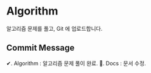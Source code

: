 # Algorithm
알고리즘 문제를 풀고, Git 에 업로드합니다.

## Commit Message
✔. Algorithm : 알고리즘 문제 풀이 완료.
📝. Docs : 문서 수정.

